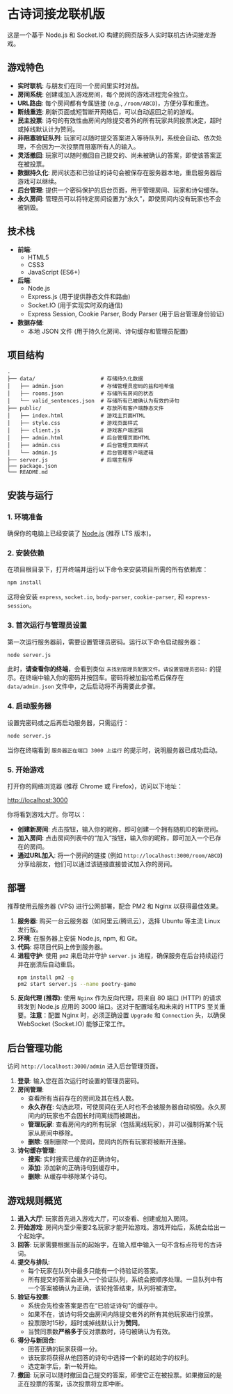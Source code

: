 # 古诗词接龙联机版

这是一个基于 Node.js 和 Socket.IO 构建的网页版多人实时联机古诗词接龙游戏。

## 游戏特色

- **实时联机**: 与朋友们在同一个房间里实时对战。
- **房间系统**: 创建或加入游戏房间，每个房间的游戏进程完全独立。
- **URL路由**: 每个房间都有专属链接 (e.g., `/room/ABCD`)，方便分享和重连。
- **断线重连**: 刷新页面或短暂断开网络后，可以自动返回之前的游戏。
- **民主投票**: 诗句的有效性由房间内除提交者外的所有玩家共同投票决定，超时或掉线默认计为赞同。
- **非阻塞验证队列**: 玩家可以随时提交答案进入等待队列，系统会自动、依次处理，不会因为一次投票而阻塞所有人的输入。
- **灵活撤回**: 玩家可以随时撤回自己提交的、尚未被确认的答案，即使该答案正在被投票。
- **数据持久化**: 房间状态和已验证的诗句会被保存在服务器本地，重启服务器后游戏可以继续。
- **后台管理**: 提供一个密码保护的后台页面，用于管理房间、玩家和诗句缓存。
- **永久房间**: 管理员可以将特定房间设置为“永久”，即使房间内没有玩家也不会被销毁。

## 技术栈

- **前端**:
  - HTML5
  - CSS3
  - JavaScript (ES6+)
- **后端**:
  - Node.js
  - Express.js (用于提供静态文件和路由)
  - Socket.IO (用于实现实时双向通信)
  - Express Session, Cookie Parser, Body Parser (用于后台管理身份验证)
- **数据存储**:
  - 本地 JSON 文件 (用于持久化房间、诗句缓存和管理员配置)

## 项目结构

```
.
├── data/                     # 存储持久化数据
│   ├── admin.json            # 存储管理员密码的盐和哈希值
│   ├── rooms.json            # 存储所有房间的状态
│   └── valid_sentences.json  # 存储所有已被确认为有效的诗句
├── public/                   # 存放所有客户端静态文件
│   ├── index.html            # 游戏主页面HTML
│   ├── style.css             # 游戏页面样式
│   ├── client.js             # 游戏客户端逻辑
│   ├── admin.html            # 后台管理页面HTML
│   ├── admin.css             # 后台管理页面样式
│   └── admin.js              # 后台管理客户端逻辑
├── server.js                 # 后端主程序
├── package.json
└── README.md
```

## 安装与运行

### 1. 环境准备

确保你的电脑上已经安装了 [Node.js](https://nodejs.org/) (推荐 LTS 版本)。

### 2. 安装依赖

在项目根目录下，打开终端并运行以下命令来安装项目所需的所有依赖库：

```bash
npm install
```
这将会安装 `express`, `socket.io`, `body-parser`, `cookie-parser`, 和 `express-session`。

### 3. 首次运行与管理员设置

第一次运行服务器前，需要设置管理员密码。运行以下命令启动服务器：

```bash
node server.js
```

此时，**请查看你的终端**，会看到类似 `未找到管理员配置文件。请设置管理员密码:` 的提示。在终端中输入你的密码并按回车。密码将被加盐哈希后保存在 `data/admin.json` 文件中，之后启动将不再需要此步骤。

### 4. 启动服务器

设置完密码或之后再启动服务器，只需运行：
```bash
node server.js
```
当你在终端看到 `服务器正在端口 3000 上运行` 的提示时，说明服务器已成功启动。

### 5. 开始游戏

打开你的网络浏览器 (推荐 Chrome 或 Firefox)，访问以下地址：

[http://localhost:3000](http://localhost:3000)

你将看到游戏大厅。你可以：
- **创建新房间**: 点击按钮，输入你的昵称，即可创建一个拥有随机ID的新房间。
- **加入房间**: 点击房间列表中的“加入”按钮，输入你的昵称，即可加入一个已存在的房间。
- **通过URL加入**: 将一个房间的链接 (例如 `http://localhost:3000/room/ABCD`) 分享给朋友，他们可以通过该链接直接尝试加入你的房间。

## 部署

推荐使用云服务器 (VPS) 进行公网部署，配合 PM2 和 Nginx 以获得最佳效果。

1.  **服务器**: 购买一台云服务器（如阿里云/腾讯云），选择 Ubuntu 等主流 Linux 发行版。
2.  **环境**: 在服务器上安装 Node.js, npm, 和 Git。
3.  **代码**: 将项目代码上传到服务器。
4.  **进程守护**: 使用 `pm2` 来启动并守护 `server.js` 进程，确保服务在后台持续运行并在崩溃后自动重启。
    ```bash
    npm install pm2 -g
    pm2 start server.js --name poetry-game
    ```
5.  **反向代理 (推荐)**: 使用 `Nginx` 作为反向代理，将来自 80 端口 (HTTP) 的请求转发到 Node.js 应用的 3000 端口。这对于配置域名和未来的 HTTPS 至关重要。**注意**：配置 Nginx 时，必须正确设置 `Upgrade` 和 `Connection` 头，以确保 WebSocket (Socket.IO) 能够正常工作。

## 后台管理功能

访问 `http://localhost:3000/admin` 进入后台管理页面。

1.  **登录**: 输入您在首次运行时设置的管理员密码。
2.  **房间管理**:
    -   查看所有当前存在的房间及其在线人数。
    -   **永久存在**: 勾选此项，可使房间在无人时也不会被服务器自动销毁。永久房间内的玩家也不会因长时间离线而被踢出。
    -   **管理玩家**: 查看房间内的所有玩家（包括离线玩家），并可以强制将某个玩家从房间中移除。
    -   **删除**: 强制删除一个房间，房间内的所有玩家将被断开连接。
3.  **诗句缓存管理**:
    -   **搜索**: 实时搜索已缓存的正确诗句。
    -   **添加**: 添加新的正确诗句到缓存中。
    -   **删除**: 从缓存中移除某个诗句。

## 游戏规则概览

1.  **进入大厅**: 玩家首先进入游戏大厅，可以查看、创建或加入房间。
2.  **开始游戏**: 房间内至少需要2名玩家才能开始游戏。游戏开始后，系统会给出一个起始字。
3.  **回答**: 玩家需要根据当前的起始字，在输入框中输入一句不含标点符号的古诗词。
4.  **提交与排队**:
    -   每个玩家在队列中最多只能有一个待验证的答案。
    -   所有提交的答案会进入一个验证队列，系统会按顺序处理。一旦队列中有一个答案被确认为正确，该轮抢答结束，队列将被清空。
5.  **验证与投票**:
    -   系统会先检查答案是否在“已验证诗句”的缓存中。
    -   如果不在，该诗句将交由房间内除提交者外的所有其他玩家进行投票。
    -   投票限时15秒，超时或掉线默认计为**赞同**。
    -   当赞同票数**严格多于**反对票数时，诗句被确认为有效。
6.  **得分与新回合**:
    -   回答正确的玩家获得一分。
    -   该玩家将获得从他回答的诗句中选择一个新的起始字的权利。
    -   选定新字后，新一轮开始。
7.  **撤回**: 玩家可以随时撤回自己提交的答案，即使它正在被投票。如果撤回的是正在投票的答案，该次投票将立即中断。